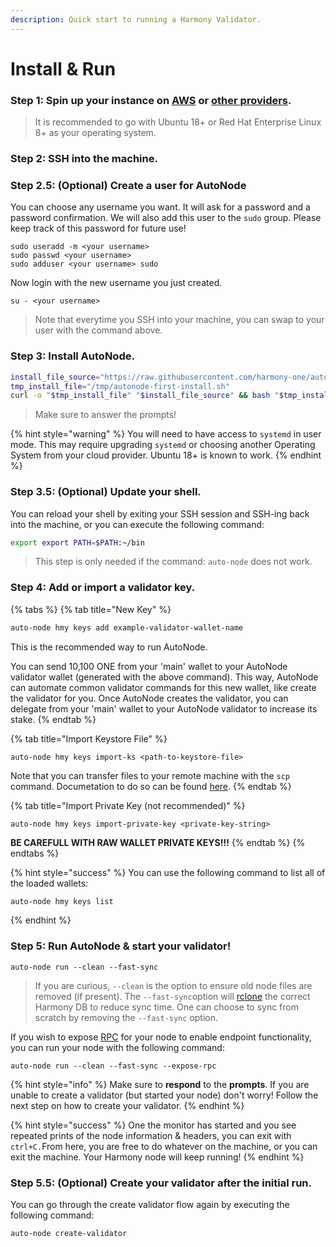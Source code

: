 ```yaml
---
description: Quick start to running a Harmony Validator.
---
```


# Install & Run

### **Step 1:** Spin up your instance on [AWS](../cloud-guides/aws.md) or [other providers](https://docs.harmony.one/home/validators/first-time-setup/cloud-guides).

> It is recommended to go with Ubuntu 18+ or Red Hat Enterprise Linux 8+ as your operating system.

### **Step 2:** SSH into the machine.

### Step 2.5: \(Optional\) Create a user for AutoNode

You can choose any username you want. It will ask for a password and a password confirmation. We will also add this user to the `sudo` group. Please keep track of this password for future use!

```text
sudo useradd -m <your username>
sudo passwd <your username>
sudo adduser <your username> sudo
```

Now login with the new username you just created.

```text
su - <your username>
```

> Note that everytime you SSH into your machine, you can swap to your user with the command above.

### **Step 3:** Install AutoNode.

```bash
install_file_source="https://raw.githubusercontent.com/harmony-one/auto-node/master/scripts/first-install.sh"
tmp_install_file="/tmp/autonode-first-install.sh"
curl -o "$tmp_install_file" "$install_file_source" && bash "$tmp_install_file" && rm -f "$tmp_install_file"
```

> Make sure to answer the prompts!

{% hint style="warning" %}
You will need to have access to `systemd` in user mode. This may require upgrading `systemd` or choosing another Operating System from your cloud provider. Ubuntu 18+ is known to work. 
{% endhint %}

### Step 3.5: \(Optional\) Update your shell.

You can reload your shell by exiting your SSH session and SSH-ing back into the machine, or you can execute the following command:

```bash
export export PATH=$PATH:~/bin
```

> This step is only needed if the command: `auto-node` does not work.

### **Step 4:** Add or import a validator key.

{% tabs %}
{% tab title="New Key" %}
```bash
auto-node hmy keys add example-validator-wallet-name
```

This is the recommended way to run AutoNode. 

You can send 10,100 ONE from your 'main' wallet to your AutoNode validator wallet \(generated with the above command\). This way, AutoNode can automate common validator commands for this new wallet, like create the validator for you. Once AutoNode creates the validator, you can delegate from your 'main' wallet to your AutoNode validator to increase its stake. 
{% endtab %}

{% tab title="Import Keystore File" %}
```
auto-node hmy keys import-ks <path-to-keystore-file>
```

Note that you can transfer files to your remote machine with the `scp` command. Documetation to do so can be found [here](https://linuxize.com/post/how-to-use-scp-command-to-securely-transfer-files/).
{% endtab %}

{% tab title="Import Private Key \(not recommended\)" %}
```
auto-node hmy keys import-private-key <private-key-string>
```

**BE CAREFULL WITH RAW WALLET PRIVATE KEYS!!!**
{% endtab %}
{% endtabs %}

{% hint style="success" %}
You can use the following command to list all of the loaded wallets: 

```bash
auto-node hmy keys list
```
{% endhint %}

### **Step 5: Run AutoNode & start your validator!** 

```text
auto-node run --clean --fast-sync
```

> If you are curious, `--clean` is the option to ensure old node files are removed \(if present\). The `--fast-sync`option will [rclone](https://rclone.org/) the correct Harmony DB to reduce sync time. One can choose to sync from scratch by removing the `--fast-sync` option.

If you wish to expose [RPC](https://en.wikipedia.org/wiki/Remote_procedure_call) for your node to enable endpoint functionality, you can run your node with the following command:

```text
auto-node run --clean --fast-sync --expose-rpc
```

{% hint style="info" %}
Make sure to **respond** to the **prompts**. If you are unable to create a validator \(but started your node\) don't worry! Follow the next step on how to create your validator.
{% endhint %}

{% hint style="success" %}
One the monitor has started and you see repeated prints of the node information & headers, you can exit with `ctrl+C.`From here, you are free to do whatever on the machine, or you can exit the machine. Your Harmony node will keep running!
{% endhint %}

### **Step 5.5: \(Optional\) Create your validator after the initial run.**

You can go through the create validator flow again by executing the following command:

```text
auto-node create-validator
```

